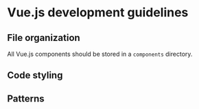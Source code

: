 # Vue.js development guidelines

## File organization
All Vue.js components should be stored in a `components` directory.

## Code styling

## Patterns

